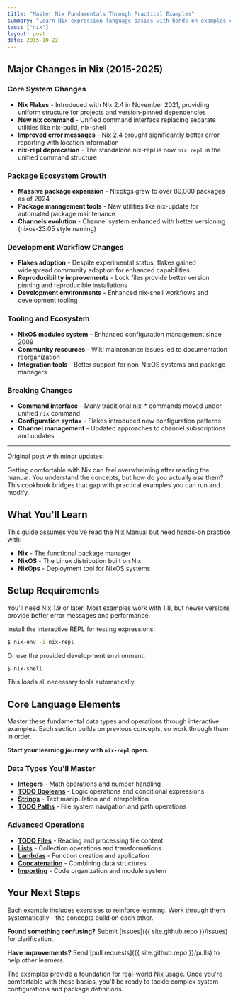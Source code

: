 ```yaml
---
title: "Master Nix Fundamentals Through Practical Examples"
summary: "Learn Nix expression language basics with hands-on examples covering data types, functions, and common operations. Perfect for developers ready to move beyond theory."
tags: ["nix"]
layout: post
date: 2015-10-22
---
```


## Major Changes in Nix (2015-2025)

### Core System Changes
* **Nix Flakes** - Introduced with Nix 2.4 in November 2021, providing uniform structure for projects and version-pinned dependencies 
* **New nix command** - Unified command interface replacing separate utilities like nix-build, nix-shell 
* **Improved error messages** - Nix 2.4 brought significantly better error reporting with location information 
* **nix-repl deprecation** - The standalone nix-repl is now `nix repl` in the unified command structure

### Package Ecosystem Growth
* **Massive package expansion** - Nixpkgs grew to over 80,000 packages as of 2024 
* **Package management tools** - New utilities like nix-update for automated package maintenance
* **Channels evolution** - Channel system enhanced with better versioning (nixos-23.05 style naming)

### Development Workflow Changes
* **Flakes adoption** - Despite experimental status, flakes gained widespread community adoption for enhanced capabilities 
* **Reproducibility improvements** - Lock files provide better version pinning and reproducible installations 
* **Development environments** - Enhanced nix-shell workflows and development tooling

### Tooling and Ecosystem
* **NixOS modules system** - Enhanced configuration management since 2009
* **Community resources** - Wiki maintenance issues led to documentation reorganization
* **Integration tools** - Better support for non-NixOS systems and package managers

### Breaking Changes
* **Command interface** - Many traditional nix-* commands moved under unified `nix` command
* **Configuration syntax** - Flakes introduced new configuration patterns
* **Channel management** - Updated approaches to channel subscriptions and updates

---

Original post with minor updates:

Getting comfortable with Nix can feel overwhelming after reading the manual. You understand the concepts, but how do you actually *use* them? This cookbook bridges that gap with practical examples you can run and modify.

## What You'll Learn

This guide assumes you've read the [Nix Manual](http://nixos.org/nix/manual/) but need hands-on practice with:

* **Nix** - The functional package manager
* **NixOS** - The Linux distribution built on Nix
* **NixOps** - Deployment tool for NixOS systems

## Setup Requirements

You'll need Nix 1.9 or later. Most examples work with 1.8, but newer versions provide better error messages and performance.

Install the interactive REPL for testing expressions:

```bash
$ nix-env -i nix-repl
```

Or use the provided development environment:

```bash
$ nix-shell
```

This loads all necessary tools automatically.

## Core Language Elements

Master these fundamental data types and operations through interactive examples. Each section builds on previous concepts, so work through them in order.

**Start your learning journey with `nix-repl` open.**

### Data Types You'll Master

* **[Integers](https://github.com/functionalops/nix-cookbook/tree/master/basics/integers.nix)** - Math operations and number handling
* **[TODO Booleans](https://github.com/functionalops/nix-cookbook/tree/master/basics/booleans.nix)** - Logic operations and conditional expressions  
* **[Strings](https://github.com/functionalops/nix-cookbook/tree/master/basics/strings.nix)** - Text manipulation and interpolation
* **[TODO Paths](https://github.com/functionalops/nix-cookbook/tree/master/basics/paths.nix)** - File system navigation and path operations

### Advanced Operations

* **[TODO Files](https://github.com/functionalops/nix-cookbook/tree/master/basics/files.nix)** - Reading and processing file content
* **[Lists](https://github.com/functionalops/nix-cookbook/tree/master/basics/lists.nix)** - Collection operations and transformations
* **[Lambdas](https://github.com/functionalops/nix-cookbook/tree/master/basics/lambdas.nix)** - Function creation and application
* **[Concatenation](https://github.com/functionalops/nix-cookbook/tree/master/basics/concatenation.nix)** - Combining data structures
* **[Importing](https://github.com/functionalops/nix-cookbook/tree/master/basics/importing.nix)** - Code organization and module system

## Your Next Steps

Each example includes exercises to reinforce learning. Work through them systematically - the concepts build on each other.

**Found something confusing?** Submit [issues]({{ site.github.repo }}/issues) for clarification.

**Have improvements?** Send [pull requests]({{ site.github.repo }}/pulls) to help other learners.

The examples provide a foundation for real-world Nix usage. Once you're comfortable with these basics, you'll be ready to tackle complex system configurations and package definitions.


